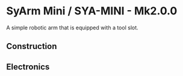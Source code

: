 # SyArm Mini / SYA-MINI - Mk2.0.0

A simple robotic arm that is equipped with a tool slot.

## Construction

## Electronics
